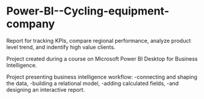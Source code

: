 # Power-BI--Cycling-equipment-company

Report for tracking KPIs, compare regional performance, analyze product level trend, and indentify high value clients.

Project created during a course on Microsoft Power BI Desktop for Business Intelligence.

Project presenting business intelligence workflow:
-connecting and shaping the data,
-building a relational model,
-adding calculated fields,
-and designing an interactive report.
